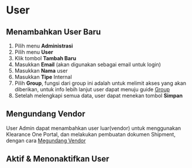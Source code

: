 # User

## Menambahkan User Baru
1. Pilih menu **Administrasi**
2. Pilih menu **User**
3. Klik tombol **Tambah Baru**
4. Masukkan **Email** (akan digunakan sebagai email untuk login)
5. Masukkan **Nama** user
6. Masukkan **Tipe** Internal
7. Pilih **Group**, fungsi dari group ini adalah untuk melimit akses yang akan diberikan, untuk info lebih lanjut user dapat menuju guide [Group](/overview/langkahawal.html#group-akses)
8. Setelah melengkapi semua data, user dapat menekan tombol **Simpan**

## Mengundang Vendor
User Admin dapat menambahkan user luar(vendor) untuk menggunakan Klearance One Portal, dan melakukan pembuatan dokumen Shipment, dengan cara [Megundang Vendor](/overview/langkahawal.html#mengundang-vendor)

## Aktif & Menonaktifkan User